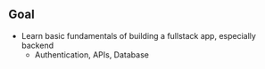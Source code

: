 ## Goal
- Learn basic fundamentals of building a fullstack app, especially backend
    * Authentication, APIs, Database